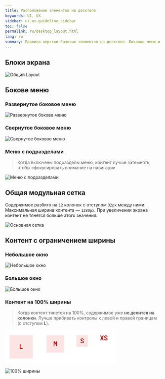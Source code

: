 ```yaml
---
title: Расположение элементов на десктопе
keywords: UI, UX
sidebar: ui-ux-guideline_sidebar
toc: false
permalink: ru/desktop_layout.html
lang: ru
summary: Правила верстки базовых элементов на десктопе. Боковые меню и общая модульная сетка.
---
```


## Блоки экрана

![Общий Layout](/images/pages/guides/ui-ux-guideline/uiuxg_desktop_layout/1.png)

## Бокове меню

### Развернутое боковое меню

![Развернутое бокове меню](/images/pages/guides/ui-ux-guideline/uiuxg_desktop_layout/2.png)

### Свернутое боковое меню

![Свернутое боковое меню](/images/pages/guides/ui-ux-guideline/uiuxg_desktop_layout/3.png)

### Меню с подразделами

>Когда включены подразделы меню, контент лучше затемнять, чтобы сфокусировать внимание на навигации

![Меню с подразделами](/images/pages/guides/ui-ux-guideline/uiuxg_desktop_layout/4.png)

## Общая модульная сетка

Содержимое разбито на `12` колонок с отступом `32px` между ними. Максимальная ширина контента — `1280px`. При увеличении экрана контент не тянется больше этого значения.

![Основная сетка](/images/pages/guides/ui-ux-guideline/uiuxg_desktop_layout/5.png)

## Контент с ограничением ширины

### Небольшое окно

![Небольшое окно](/images/pages/guides/ui-ux-guideline/uiuxg_desktop_layout/6.png)

### Большое окно

![Большое окно](/images/pages/guides/ui-ux-guideline/uiuxg_desktop_layout/7.png)

### Контент на 100% ширины

>Когда контент тянется на 100%, содержимое уже **не делится на колонки**. Лучше прибивать контролы к левой и правой границам (с отступом **L**).

![Отступы](/images/pages/guides/ui-ux-guideline/uiuxg_desktop_layout/8.png)

![100% ширины](/images/pages/guides/ui-ux-guideline/uiuxg_desktop_layout/9.png)
